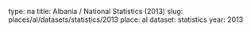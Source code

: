 type: na
title: Albania / National Statistics (2013)
slug: places/al/datasets/statistics/2013
place: al
dataset: statistics
year: 2013
